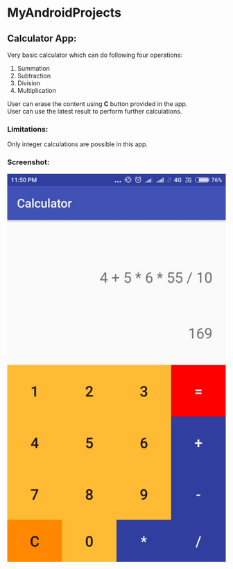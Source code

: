 # MyAndroidProjects

## Calculator App:
Very basic calculator which can do following four operations:
<ol>
  <li>Summation</li>
  <li>Subtraction</li>
  <li>Division</li>
  <li>Multiplication</li>
</ol>


User can erase the content using <b>C</b> button provided in the app.<br>
User can use the latest result to perform further calculations.

<h3> Limitations: </h3>
Only integer calculations are possible in this app.

<h3> Screenshot: </h3>
<img src = "screenshots/calculator.jpeg">
